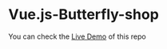 # Vue.js-Butterfly-shop
You can check the [Live Demo](https://elzsa.github.io/Vue.js-Butterfly-shop/) of this repo
